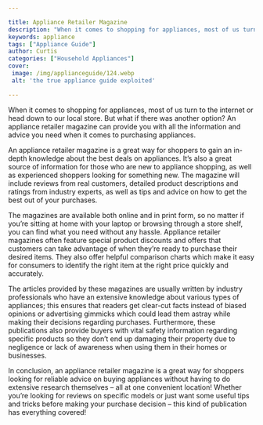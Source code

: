 ```yaml
---

title: Appliance Retailer Magazine
description: "When it comes to shopping for appliances, most of us turn to the internet or head down to our local store. But what if there was a...scroll on and keep learning"
keywords: appliance
tags: ["Appliance Guide"]
author: Curtis
categories: ["Household Appliances"]
cover: 
 image: /img/applianceguide/124.webp
 alt: 'the true appliance guide exploited'

---
```


When it comes to shopping for appliances, most of us turn to the internet or head down to our local store. But what if there was another option? An appliance retailer magazine can provide you with all the information and advice you need when it comes to purchasing appliances.

An appliance retailer magazine is a great way for shoppers to gain an in-depth knowledge about the best deals on appliances. It’s also a great source of information for those who are new to appliance shopping, as well as experienced shoppers looking for something new. The magazine will include reviews from real customers, detailed product descriptions and ratings from industry experts, as well as tips and advice on how to get the best out of your purchases. 

The magazines are available both online and in print form, so no matter if you’re sitting at home with your laptop or browsing through a store shelf, you can find what you need without any hassle. Appliance retailer magazines often feature special product discounts and offers that customers can take advantage of when they’re ready to purchase their desired items. They also offer helpful comparison charts which make it easy for consumers to identify the right item at the right price quickly and accurately. 

The articles provided by these magazines are usually written by industry professionals who have an extensive knowledge about various types of appliances; this ensures that readers get clear-cut facts instead of biased opinions or advertising gimmicks which could lead them astray while making their decisions regarding purchases. Furthermore, these publications also provide buyers with vital safety information regarding specific products so they don’t end up damaging their property due to negligence or lack of awareness when using them in their homes or businesses. 

In conclusion, an appliance retailer magazine is a great way for shoppers looking for reliable advice on buying appliances without having to do extensive research themselves – all at one convenient location! Whether you’re looking for reviews on specific models or just want some useful tips and tricks before making your purchase decision – this kind of publication has everything covered!

